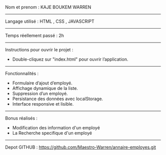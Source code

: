 Nom et prenom : KAJE BOUKEM WARREN
_________________________________________

Langage utilisé : HTML , CSS , JAVASCRIPT
_________________________________________

Temps réellement passé : 2h
_________________________________________

Instructions pour ouvrir le projet : 
- Double-cliquez sur "index.html" pour ouvrir l’application.
_________________________________________

Fonctionnalités :
- Formulaire d’ajout d’employé.
- Affichage dynamique de la liste.
- Suppression d’un employé.
- Persistance des données avec localStorage.
- Interface responsive et lisible.
________________________________________

Bonus réalisés : 
- Modification des information d'un employé
- La Recherche specifique d'un employé
________________________________________

Depot GITHUB : https://github.com/Maestro-Warren/annaire-employes.git